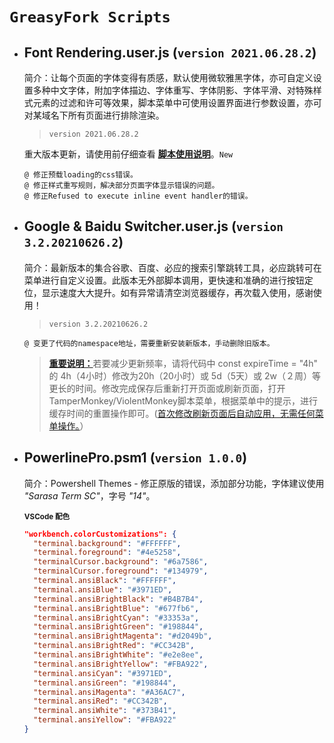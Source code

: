 # `GreasyFork Scripts`

- ## **Font Rendering.user.js** (`version 2021.06.28.2`)

  简介：让每个页面的字体变得有质感，默认使用微软雅黑字体，亦可自定义设置多种中文字体，附加字体描边、字体重写、字体阴影、字体平滑、对特殊样式元素的过滤和许可等效果，脚本菜单中可使用设置界面进行参数设置，亦可对某域名下所有页面进行排除渲染。

  > `version 2021.06.28.2`

  重大版本更新，请使用前仔细查看 [**脚本使用说明**](https://openuserjs.org/scripts/t3xtf0rm4tgmail.com/%E5%AD%97%E4%BD%93%E6%B8%B2%E6%9F%93%EF%BC%88%E8%87%AA%E7%94%A8%E8%84%9A%E6%9C%AC%EF%BC%89)。```New```

  ```text
  @ 修正预载loading的css错误。
  @ 修正样式重写规则，解决部分页面字体显示错误的问题。
  @ 修正Refused to execute inline event handler的错误。
  ```

- ## **Google & Baidu Switcher.user.js** (`version 3.2.20210626.2`)

  简介：最新版本的集合谷歌、百度、必应的搜索引擎跳转工具，必应跳转可在菜单进行自定义设置。此版本无外部脚本调用，更快速和准确的进行按钮定位，显示速度大大提升。如有异常请清空浏览器缓存，再次载入使用，感谢使用！

  > `version 3.2.20210626.2`

  ```text
  @ 变更了代码的namespace地址，需要重新安装新版本，手动删除旧版本。
  ```

  > [**重要说明：**](#)若要减少更新频率，请将代码中 const expireTime = "4h" 的 4h（4小时）修改为20h（20小时）或 5d（5天）或 2w（２周）等更长的时间。修改完成保存后重新打开页面或刷新页面，打开TamperMonkey/ViolentMonkey脚本菜单，根据菜单中的提示，进行缓存时间的重置操作即可。([首次修改刷新页面后自动应用，无需任何菜单操作。](#)）

- ## **PowerlinePro.psm1** (`version 1.0.0`)

  简介：Powershell Themes - 修正原版的错误，添加部分功能，字体建议使用 *"Sarasa Term SC"*，字号 *"14"*。

  <sub>**VSCode 配色**</sub>

    ```json
    "workbench.colorCustomizations": {
      "terminal.background": "#FFFFFF",
      "terminal.foreground": "#4e5258",
      "terminalCursor.background": "#6a7586",
      "terminalCursor.foreground": "#134979",
      "terminal.ansiBlack": "#FFFFFF",
      "terminal.ansiBlue": "#3971ED",
      "terminal.ansiBrightBlack": "#B4B7B4",
      "terminal.ansiBrightBlue": "#677fb6",
      "terminal.ansiBrightCyan": "#33353a",
      "terminal.ansiBrightGreen": "#198844",
      "terminal.ansiBrightMagenta": "#d2049b",
      "terminal.ansiBrightRed": "#CC342B",
      "terminal.ansiBrightWhite": "#e2e8ee",
      "terminal.ansiBrightYellow": "#FBA922",
      "terminal.ansiCyan": "#3971ED",
      "terminal.ansiGreen": "#198844",
      "terminal.ansiMagenta": "#A36AC7",
      "terminal.ansiRed": "#CC342B",
      "terminal.ansiWhite": "#373B41",
      "terminal.ansiYellow": "#FBA922"
    }
    ```
